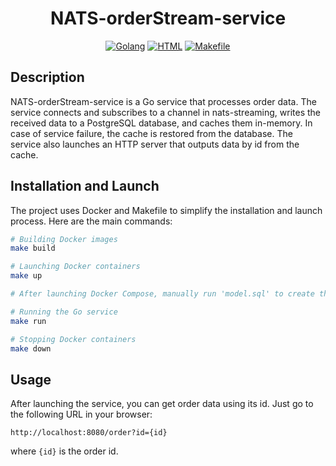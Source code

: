 <h1 align="center">NATS-orderStream-service</h1>

<p align="center">
  <a href="https://golang.org/"><img alt="Golang" src="https://badgen.net/badge/language/Golang/blue"></a>
  <a href="https://developer.mozilla.org/en-US/docs/Web/Guide/HTML/HTML5"><img alt="HTML" src="https://badgen.net/badge/language/HTML/red"></a>
  <a href="https://www.gnu.org/software/make/manual/make.html"><img alt="Makefile" src="https://badgen.net/badge/tool/Makefile/green"></a>
</p>

## Description
NATS-orderStream-service is a Go service that processes order data. The service connects and subscribes to a channel in nats-streaming, writes the received data to a PostgreSQL database, and caches them in-memory. In case of service failure, the cache is restored from the database. The service also launches an HTTP server that outputs data by id from the cache.

## Installation and Launch
The project uses Docker and Makefile to simplify the installation and launch process. Here are the main commands:

```bash
# Building Docker images
make build

# Launching Docker containers
make up

# After launching Docker Compose, manually run 'model.sql' to create the necessary tables

# Running the Go service
make run

# Stopping Docker containers
make down
```

## Usage
After launching the service, you can get order data using its id. Just go to the following URL in your browser:

```
http://localhost:8080/order?id={id}
```
where `{id}` is the order id.
